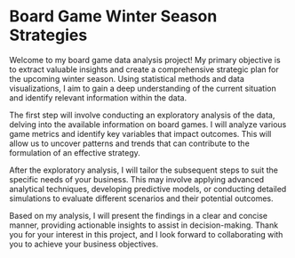 # Board Game Winter Season Strategies  
Welcome to my board game data analysis project! My primary objective is to extract valuable insights and create a comprehensive strategic plan for the upcoming winter season. Using statistical methods and data visualizations, I aim to gain a deep understanding of the current situation and identify relevant information within the data.

The first step will involve conducting an exploratory analysis of the data, delving into the available information on board games. I will analyze various game metrics and identify key variables that impact outcomes. This will allow us to uncover patterns and trends that can contribute to the formulation of an effective strategy.

After the exploratory analysis, I will tailor the subsequent steps to suit the specific needs of your business. This may involve applying advanced analytical techniques, developing predictive models, or conducting detailed simulations to evaluate different scenarios and their potential outcomes.

Based on my analysis, I will present the findings in a clear and concise manner, providing actionable insights to assist in decision-making. Thank you for your interest in this project, and I look forward to collaborating with you to achieve your business objectives.
